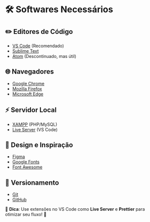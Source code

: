 # 🛠 Softwares Necessários  

## ✏️ Editores de Código  
- [VS Code](https://code.visualstudio.com/) (Recomendado)  
- [Sublime Text](https://www.sublimetext.com/)  
- [Atom](https://atom.io/) (Descontinuado, mas útil)  

## 🌐 Navegadores  
- [Google Chrome](https://www.google.com/chrome/)  
- [Mozilla Firefox](https://www.mozilla.org/pt-BR/firefox/new/)  
- [Microsoft Edge](https://www.microsoft.com/edge/)  

## ⚡ Servidor Local  
- [XAMPP](https://www.apachefriends.org/pt_br/index.html) (PHP/MySQL)  
- [Live Server](https://marketplace.visualstudio.com/items?itemName=ritwickdey.LiveServer) (VS Code)  

## 🎨 Design e Inspiração  
- [Figma](https://www.figma.com/)  
- [Google Fonts](https://fonts.google.com/)  
- [Font Awesome](https://fontawesome.com/)  

## 🔗 Versionamento  
- [Git](https://git-scm.com/)  
- [GitHub](https://github.com/)  

📌 **Dica**: Use extensões no VS Code como **Live Server** e **Prettier** para otimizar seu fluxo! 🚀  
